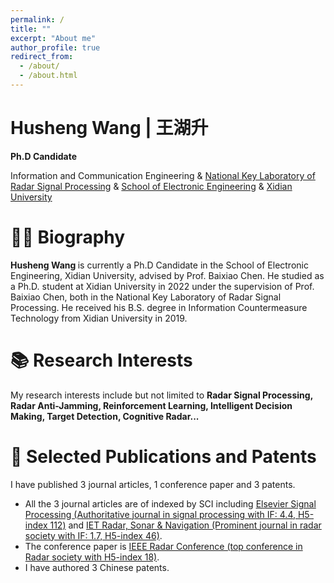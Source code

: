 ```yaml
---
permalink: /
title: ""
excerpt: "About me"
author_profile: true
redirect_from: 
  - /about/
  - /about.html
---
```


<div class="b"> <h1> Husheng Wang | 王湖升 </h1> </div>

**Ph.D Candidate**

Information and Communication Engineering & [National Key Laboratory of Radar Signal Processing](https://rsp.xidian.edu.cn/) & [School of Electronic Engineering](https://see.xidian.edu.cn/) & [Xidian University](https://www.xidian.edu.cn/)

 👨‍💼 Biography 
======
<b> Husheng Wang </b> is currently a Ph.D Candidate in the School of Electronic Engineering, Xidian University, advised by Prof. Baixiao Chen. He studied as a Ph.D. student at Xidian University in 2022 under the supervision of Prof. Baixiao Chen, both in the National Key Laboratory of Radar Signal Processing. He received his B.S. degree in Information Countermeasure Technology from Xidian University in 2019.

 📚 Research Interests
======
My research interests include but not limited to <b> Radar Signal Processing, Radar Anti-Jamming, Reinforcement Learning, Intelligent Decision Making, Target Detection, Cognitive Radar...</b>

 📰 Selected Publications and Patents
======
I have published 3 journal articles, 1 conference paper and 3 patents. 

- All the 3 journal articles are of  indexed by SCI including [Elsevier Signal Processing (Authoritative journal in signal processing with IF: 4.4, H5-index 112)](https://www.sciencedirect.com/journal/signal-processing)  and [IET Radar, Sonar & Navigation (Prominent journal in radar society with IF: 1.7, H5-index 46)](https://ietresearch.onlinelibrary.wiley.com/journal/17518792).
- The conference paper is [IEEE Radar Conference (top conference in Radar society with H5-index 18)](https://ieeexplore.ieee.org/xpl/conhome/10027857/proceeding).
- I have authored 3 Chinese patents.
